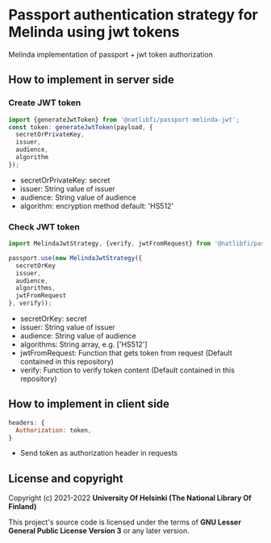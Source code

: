 # Passport authentication strategy for Melinda using jwt tokens

Melinda implementation of passport + jwt token authorization

## How to implement in server side

### Create JWT token
``` javascript
import {generateJwtToken} from '@natlibfi/passport-melinda-jwt';
const token: generateJwtToken(payload, {
  secretOrPrivateKey,
  issuer,
  audience,
  algorithm
});
```
* secretOrPrivateKey: secret
* issuer: String value of issuer
* audience: String value of audience
* algorithm: encryption method default: 'HS512'


### Check JWT token
``` javascript
import MelindaJwtStrategy, {verify, jwtFromRequest} from '@natlibfi/passport-melinda-jwt';

passport.use(new MelindaJwtStrategy({
  secretOrKey
  issuer,
  audience,
  algorithms,
  jwtFromRequest
}, verify));
```
* secretOrKey: secret
* issuer: String value of issuer
* audience: String value of audience
* algorithms: String array, e.g. ['HS512']
* jwtFromRequest: Function that gets token from request (Default contained in this repository)
* verify: Function to verify token content (Default contained in this repository)


## How to implement in client side
``` javascript
headers: {
  Authorization: token,
}
```
* Send token as authorization header in requests

## License and copyright

Copyright (c) 2021-2022 **University Of Helsinki (The National Library Of Finland)**

This project's source code is licensed under the terms of **GNU Lesser General Public License Version 3** or any later version.